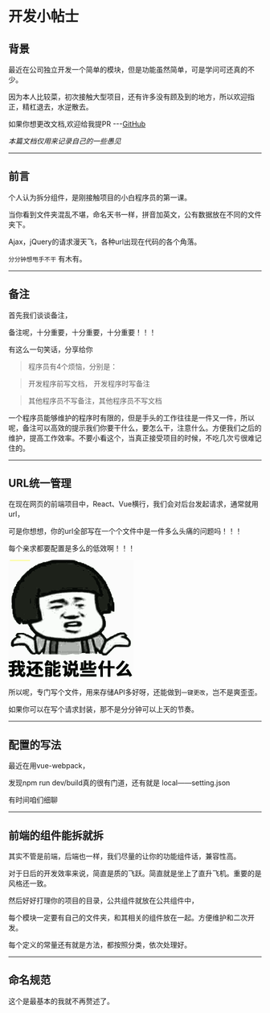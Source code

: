 # 开发小帖士

## 背景
最近在公司独立开发一个简单的模块，但是功能虽然简单，可是学问可还真的不少。

因为本人比较菜，初次接触大型项目，还有许多没有顾及到的地方，所以欢迎指正，精杠退去，水逆散去。

如果你想更改文档,欢迎给我提PR ---[GitHub](https://github.com/mqaaa)

*本篇文档仅用来记录自己的一些愚见*

***

## 前言

个人认为拆分组件，是刚接触项目的小白程序员的第一课。

当你看到文件夹混乱不堪，命名天书一样，拼音加英文，公有数据放在不同的文件夹下。

Ajax，jQuery的请求漫天飞，各种url出现在代码的各个角落。

`分分钟想甩手不干` 有木有。

***

## 备注

首先我们谈谈备注，

备注呢，十分重要，十分重要，十分重要！！！

有这么一句笑话，分享给你

> 程序员有4个烦恼，分别是：

> 开发程序前写文档， 开发程序时写备注

> 其他程序员不写备注，其他程序员不写文档

一个程序员能够维护的程序时有限的，但是手头的工作往往是一件又一件，所以呢，备注可以高效的提示我们你要干什么，要怎么干，注意什么。方便我们之后的维护，提高工作效率。不要小看这个，当真正接受项目的时候，不吃几次亏很难记住的。

***

## URL统一管理
在现在网页的前端项目中，React、Vue横行，我们会对后台发起请求，通常就用url，

可是你想想，你的url全部写在一个个文件中是一件多么头痛的问题吗！！！

每个亲求都要配置是多么的低效啊！！！

![](../img/我还能说些什么.gif)

所以呢，专门写个文件，用来存储API多好呀，还能做到`一键更改`，岂不是爽歪歪。

如果你可以在写个请求封装，那不是分分钟可以上天的节奏。

***

## 配置的写法

最近在用vue-webpack，

发现npm run dev/build真的很有门道，还有就是 local——setting.json

有时间咱们细聊

***

## 前端的组件能拆就拆
其实不管是前端，后端也一样，我们尽量的让你的功能组件话，兼容性高。

对于日后的开发效率来说，简直是质的飞跃。简直就是坐上了直升飞机。重要的是风格还一致。

然后好好打理你的项目的目录，公共组件就放在公共组件中，

每个模块一定要有自己的文件夹，和其相关的组件放在一起。方便维护和二次开发。

每个定义的常量还有就是方法，都按照分类，依次处理好。

***

## 命名规范
这个是最基本的我就不再赘述了。